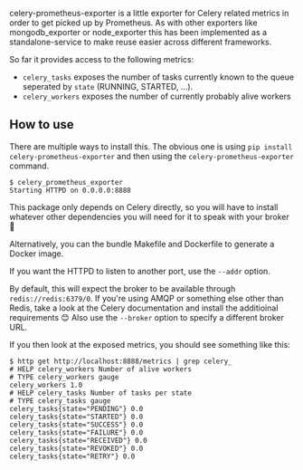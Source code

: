 celery-prometheus-exporter is a little exporter for Celery related metrics in
order to get picked up by Prometheus. As with other exporters like
mongodb\_exporter or node\_exporter this has been implemented as a
standalone-service to make reuse easier across different frameworks.

So far it provides access to the following metrics:

* `celery_tasks` exposes the number of tasks currently known to the queue
  seperated by `state` (RUNNING, STARTED, ...).
* `celery_workers` exposes the number of currently probably alive workers


## How to use

There are multiple ways to install this. The obvious one is using `pip install
celery-prometheus-exporter` and then using the `celery-prometheus-exporter`
command.

```
$ celery_prometheus_exporter
Starting HTTPD on 0.0.0.0:8888
```

This package only depends on Celery directly, so you will have to install
whatever other dependencies you will need for it to speak with your broker 🙂

Alternatively, you can the bundle Makefile and Dockerfile to generate a Docker
image.

If you want the HTTPD to listen to another port, use the `--addr` option.

By default, this will expect the broker to be available through
`redis://redis:6379/0`. If you're using AMQP or something else other than Redis,
take a look at the Celery documentation and install the additioinal requirements
😊 Also use the `--broker` option to specify a different broker URL.

If you then look at the exposed metrics, you should see something like this:

```
$ http get http://localhost:8888/metrics | grep celery_
# HELP celery_workers Number of alive workers
# TYPE celery_workers gauge
celery_workers 1.0
# HELP celery_tasks Number of tasks per state
# TYPE celery_tasks gauge
celery_tasks{state="PENDING"} 0.0
celery_tasks{state="STARTED"} 0.0
celery_tasks{state="SUCCESS"} 0.0
celery_tasks{state="FAILURE"} 0.0
celery_tasks{state="RECEIVED"} 0.0
celery_tasks{state="REVOKED"} 0.0
celery_tasks{state="RETRY"} 0.0
```
